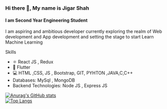 ### Hi there 👋, My name is Jigar Shah
#### I am Second Year Engineering Student
I am aspiring and ambitious developer currently exploring the realm of Web development and App development and setting the stage to start Learn Machine Learning

Skills
<ul>
  <li>⚛️ React JS , Redux </li>
  <li>📱 Flutter</li>
  <li>💻 HTML ,CSS, JS , Bootstrap, GIT, PYHTON ,JAVA,C,C++</li>
  <li> Databases: MySql , MongoDB</li>
  <li>Backend Technologies: Node JS , Express JS</li>

</ul>

[![Anurag's GitHub stats](https://github-readme-stats.vercel.app/api?username=shahjigar556)](https://github.com/anuraghazra/github-readme-stats)
<br />
[![Top Langs](https://github-readme-stats.vercel.app/api/top-langs/?username=shahjigar556&layout=compact)](https://github.com/anuraghazra/github-readme-stats)




